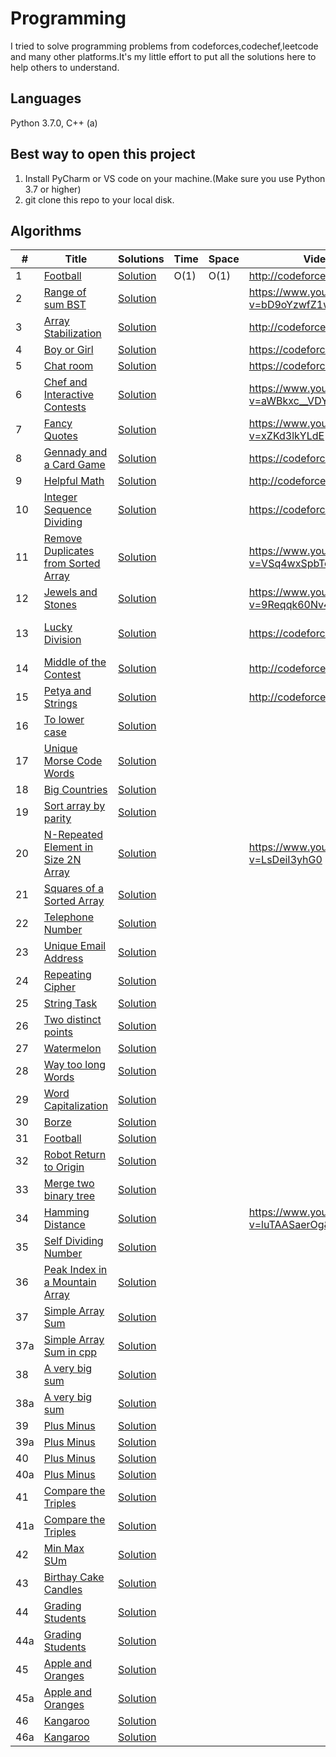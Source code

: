# Programming
I tried to solve programming problems from codeforces,codechef,leetcode and many other platforms.It's my little effort to put all the solutions here to help others to understand.


## Languages
Python 3.7.0,
C++ (a)

## Best way to open this project

1. Install PyCharm or VS code on your machine.(Make sure you use Python 3.7 or higher)
2. git clone this repo to your local disk.



## Algorithms

|  #  |      Title     |   Solutions   | Time          | Space         | Video/Explanation  | Difficulty  | Tag                   
|-----|----------------|---------------|---------------|---------------|--------|-------------|-------------
|1|[Football](http://codeforces.com/problemset/problem/96/A)|[Solution](https://github.com/AmitHasanShuvo/Programming/blob/master/football.py) | O(1) | O(1) | http://codeforces.com/blog/entry/64130|Easy|Strings|
|2|[Range of sum BST](https://leetcode.com/problems/range-sum-of-bst/)|[Solution](https://github.com/AmitHasanShuvo/Programming/blob/master/leetcode938.py) |    |   |https://www.youtube.com/watch?v=bD9oYzwfZ1w|Easy|Tree|
|3|[Array Stabilization](http://codeforces.com/problemset/problem/1095/B)|[Solution](https://github.com/AmitHasanShuvo/Programming/blob/master/ArrayStabilization.py) |    |   |http://codeforces.com/blog/entry/64130|Easy|Implementation|
|4|[Boy or Girl](https://codeforces.com/problemset/problem/236/A)|[Solution](https://github.com/AmitHasanShuvo/Programming/blob/master/BoyOrGirl.py) |    |   |https://codeforces.com/blog/entry/5592|Easy|Brute Force|
|5|[ Chat room](https://codeforces.com/problemset/problem/58/A)|[Solution](https://github.com/AmitHasanShuvo/Programming/blob/master/ChatRoom.py) |    |   |https://codeforces.com/blog/entry/1771|Easy|Greedy|
|6|[Chef and Interactive Contests](https://www.codechef.com/problems/CHFINTRO)|[Solution](https://github.com/AmitHasanShuvo/Programming/blob/master/CodeChefDEC18N.py) |    |   |https://www.youtube.com/watch?v=aWBkxc__VDY|Easy|Implementation|
|7|[Fancy Quotes](https://www.codechef.com/JAN19A/problems/FANCY)|[Solution](https://github.com/AmitHasanShuvo/Programming/blob/master/FancyQuotes.py) |    |   |https://www.youtube.com/watch?v=xZKd3lkYLdE|Easy|Implementation|
|8|[Gennady and a Card Game](https://codeforces.com/contest/1097/problem/A)|[Solution](https://github.com/AmitHasanShuvo/Programming/blob/master/GennaddyAndCardGame.py) |    |   |https://codeforces.com/blog/entry/64310|Easy|Implementation|
|9|[Helpful Math](http://codeforces.com/problemset/problem/339/A)|[Solution](https://github.com/AmitHasanShuvo/Programming/blob/master/HelpfulMaths.py) |    |   |http://codeforces.com/blog/entry/8725|Easy|Greedy|
|10|[Integer Sequence Dividing](https://codeforces.com/contest/1102/problem/A)|[Solution](https://github.com/AmitHasanShuvo/Programming/blob/master/IntegerSequenceDividing.py) |    |   | https://codeforces.com/blog/entry/64439|Easy|Math|
|11|[ Remove Duplicates from Sorted Array](https://leetcode.com/problems/remove-duplicates-from-sorted-array/)|[Solution](https://github.com/AmitHasanShuvo/Programming/blob/master/Leetcode26.py) |    |   |https://www.youtube.com/watch?v=VSq4wxSpbTc&t=2s|Easy|Array|
|12|[Jewels and Stones](https://leetcode.com/problems/jewels-and-stones/)|[Solution](https://github.com/AmitHasanShuvo/Programming/blob/master/Leetcode771.py) |    |   |https://www.youtube.com/watch?v=9Reqqk60Nv4&t=32s|Easy|Hash Table|
|13|[Lucky Division](https://codeforces.com/contest/122/problem/A)|[Solution](https://github.com/AmitHasanShuvo/Programming/blob/master/LuckyDivision.py) |    |   |https://codeforces.com/blog/entry/2956|Easy|Brute Force,Number Theory|
|14|[Middle of the Contest](http://codeforces.com/problemset/problem/1133/A?locale=en)|[Solution](https://github.com/AmitHasanShuvo/Programming/blob/master/MiddleofTheContest.py) |    |   |http://codeforces.com/blog/entry/65807|Easy|Implementation|
|15|[Petya and Strings](https://codeforces.com/problemset/problem/112/A)|[Solution](https://github.com/AmitHasanShuvo/Programming/blob/master/PetyaAndStrings1.py) |    |   |http://codeforces.com/blog/entry/2616|Easy|Implementation|
|16|[To lower case](https://leetcode.com/problems/to-lower-case/)|[Solution](https://github.com/AmitHasanShuvo/Programming/blob/master/leetcode709.py) |    |   | |Easy|String|
|17|[Unique Morse Code Words](https://leetcode.com/problems/unique-morse-code-words/)|[Solution](https://github.com/AmitHasanShuvo/Programming/blob/master/leetcode804.py) |    |   | |Easy|Hash Table|
|18|[Big Countries](https://leetcode.com/problems/big-countries/)|[Solution](https://github.com/AmitHasanShuvo/Programming/blob/master/leetcode595.sql) |    |   | |Easy|Database|
|19|[Sort array by parity](https://leetcode.com/problems/sort-array-by-parity/)|[Solution](https://github.com/AmitHasanShuvo/Programming/blob/master/leetcode905.py) |    |   | |Easy|Array|
|20|[N-Repeated Element in Size 2N Array](https://leetcode.com/problems/n-repeated-element-in-size-2n-array/)|[Solution](https://github.com/AmitHasanShuvo/Programming/blob/master/leetcode961EASY.py) |    |   | https://www.youtube.com/watch?v=LsDeiI3yhG0|Easy|Array|
|21|[Squares of a Sorted Array](https://leetcode.com/problems/squares-of-a-sorted-array/)|[Solution](https://github.com/AmitHasanShuvo/Programming/blob/master/leetcode977.py) |    |   | |Easy|Array|
|22|[Telephone Number](https://codeforces.com/problemset/problem/1167/A)|[Solution](https://github.com/AmitHasanShuvo/Programming/blob/master/TelephoneNumber.py) |    |   | |Easy|Greedy,Bruteforce|
|23|[Unique Email Address](https://leetcode.com/problems/unique-email-addresses/)|[Solution](https://github.com/AmitHasanShuvo/Programming/blob/master/leetcode929.py) |    |   | |Easy|String|
|24|[Repeating Cipher](https://codeforces.com/problemset/problem/1095/A)|[Solution](https://github.com/AmitHasanShuvo/Programming/blob/master/RepeatingCipher.py) |    |   | |Easy|String|
|25|[String Task](https://codeforces.com/problemset/problem/118/A)|[Solution](https://github.com/AmitHasanShuvo/Programming/blob/master/StringTask.py) |    |   | |Easy|String|
|26|[Two distinct points](https://codeforces.com/problemset/problem/1108/A)|[Solution](https://github.com/AmitHasanShuvo/Programming/blob/master/TwoDistinctPoints.py) |    |   | |Easy|Implementation|
|27|[Watermelon](https://codeforces.com/problemset/problem/4/A)|[Solution](https://github.com/AmitHasanShuvo/Programming/blob/master/Watermelon2.py) |    |   | |Easy|Math|
|28|[Way too long Words](https://codeforces.com/problemset/problem/71/A)|[Solution](https://github.com/AmitHasanShuvo/Programming/blob/master/WayTooLong.py) |    |   | |Easy|String|
|29|[ Word Capitalization](https://codeforces.com/problemset/problem/281/A)|[Solution](https://github.com/AmitHasanShuvo/Programming/blob/master/WordCapitalization.py) |    |   | |Easy|String|
|30|[Borze](https://codeforces.com/problemset/problem/32/B)|[Solution](https://github.com/AmitHasanShuvo/Programming/blob/master/borze.py) |    |   | |Easy|Implementation|
|31|[Football](https://codeforces.com/problemset/problem/96/A)|[Solution](https://github.com/AmitHasanShuvo/Programming/blob/master/football.py) |    |   | |Easy|Implementation|
|32|[Robot Return to Origin](https://leetcode.com/problems/robot-return-to-origin/)|[Solution](https://github.com/AmitHasanShuvo/Programming/blob/master/leetcode657.py) |    |   | |Easy|String|
|33|[Merge two binary tree](https://leetcode.com/problems/merge-two-binary-trees/)|[Solution](https://github.com/AmitHasanShuvo/Programming/blob/master/leetcode617.py) |    |   | |Easy|Tree|
|34|[Hamming Distance](https://leetcode.com/problems/hamming-distance/)|[Solution](https://github.com/AmitHasanShuvo/Programming/blob/master/leetcode461.py) |    |   |https://www.youtube.com/watch?v=luTAASaerOg&t=755s |Easy|Bit Manipulation|
|35|[Self Dividing Number](https://leetcode.com/problems/self-dividing-numbers/)|[Solution](https://github.com/AmitHasanShuvo/Programming/blob/master/leetcode728.py) |    |   | |Easy|Math|
|36|[Peak Index in a Mountain Array](https://leetcode.com/problems/peak-index-in-a-mountain-array/)|[Solution](https://github.com/AmitHasanShuvo/Programming/blob/master/leetcode852.py) |    |   | |Easy|Binary Search|
|37|[Simple Array Sum](https://www.hackerrank.com/challenges/simple-array-sum/problem)|[Solution](https://github.com/AmitHasanShuvo/Programming/blob/master/SimpleArraySum.py) |    |   | |Easy|Algorithm|
|37a|[Simple Array Sum in cpp](https://www.hackerrank.com/challenges/simple-array-sum/problem)|[Solution](https://github.com/AmitHasanShuvo/Programming/blob/master/SimpleArraySum.cpp) |    |   | |Easy|Algorithm|
|38|[A very big sum](https://www.hackerrank.com/challenges/a-very-big-sum/problem)|[Solution](https://github.com/AmitHasanShuvo/Programming/blob/master/AVeryBigSum.py) |    |   | |Easy|Algorithm|
|38a|[A very big sum](https://www.hackerrank.com/challenges/a-very-big-sum/problem)|[Solution](https://github.com/AmitHasanShuvo/Programming/blob/master/AVeryBigSum.cpp) |    |   | |Easy|Algorithm|
|39|[Plus Minus](https://www.hackerrank.com/challenges/plus-minus/problem)|[Solution](https://github.com/AmitHasanShuvo/Programming/blob/master/PlusMinus.py) |    |   | |Easy|Algorithm|
|39a|[Plus Minus](https://www.hackerrank.com/challenges/plus-minus/problem)|[Solution](https://github.com/AmitHasanShuvo/Programming/blob/master/PlusMinus.cpp) |    |   | |Easy|Algorithm|
|40|[Plus Minus](https://www.hackerrank.com/challenges/staircase/problem)|[Solution](https://github.com/AmitHasanShuvo/Programming/blob/master/Staircase.py) |    |   | |Easy|Algorithm|
|40a|[Plus Minus](https://www.hackerrank.com/challenges/staircase/problem)|[Solution](https://github.com/AmitHasanShuvo/Programming/blob/master/Staircse.cpp) |    |   | |Easy|Algorithm|
|41|[Compare the Triples](https://www.hackerrank.com/challenges/compare-the-triplets/problem)|[Solution](https://github.com/AmitHasanShuvo/Programming/blob/master/CompareTheTriples.py) |    |   | |Easy|Algorithm|
|41a|[Compare the Triples](https://www.hackerrank.com/challenges/compare-the-triplets/problem)|[Solution](https://github.com/AmitHasanShuvo/Programming/blob/master/CompareTheTriples.cpp) |    |   | |Easy|Algorithm|
|42|[Min Max SUm](https://www.hackerrank.com/challenges/mini-max-sum/problem)|[Solution](https://github.com/AmitHasanShuvo/Programming/blob/master/MiniMaxSum.py) |    |   | |Easy|Algorithm|
|43|[Birthay Cake Candles](https://www.hackerrank.com/challenges/birthday-cake-candles/problem)|[Solution](https://github.com/AmitHasanShuvo/Programming/blob/master/BdayCakeCandles.py) |    |   | |Easy|Algorithm|
|44|[Grading Students](https://www.hackerrank.com/challenges/grading/problem)|[Solution](https://github.com/AmitHasanShuvo/Programming/blob/master/GradingStudents.py) |    |   | |Easy|Algorithm|
|44a|[Grading Students](https://www.hackerrank.com/challenges/grading/problem)|[Solution](https://github.com/AmitHasanShuvo/Programming/blob/master/GradingStudents.cpp) |    |   | |Easy|Algorithm|
|45|[Apple and Oranges](https://www.hackerrank.com/challenges/apple-and-orange/problem)|[Solution](https://github.com/AmitHasanShuvo/Programming/blob/master/AppleOrange.py) |    |   | |Easy|Algorithm|
|45a|[Apple and Oranges](https://www.hackerrank.com/challenges/grading/problem)|[Solution](https://github.com/AmitHasanShuvo/Programming/blob/master/AppleOrange.cpp) |    |   | |Easy|Algorithm|
|46|[Kangaroo](https://www.hackerrank.com/challenges/kangaroo/problem)|[Solution](https://github.com/AmitHasanShuvo/Programming/blob/master/kangaroo.py) |    |   | |Easy|Algorithm|
|46a|[Kangaroo](https://www.hackerrank.com/challenges/kangaroo/problem)|[Solution](https://github.com/AmitHasanShuvo/Programming/blob/master/kangaroo.cpp) |    |   | |Easy|Algorithm|
